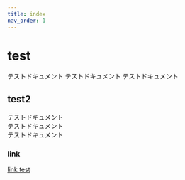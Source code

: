 ```yaml
---
title: index
nav_order: 1
---
```


#  test

テストドキュメント
テストドキュメント
テストドキュメント

## test2

テストドキュメント  
テストドキュメント  
テストドキュメント

### link

[link test](page2)
